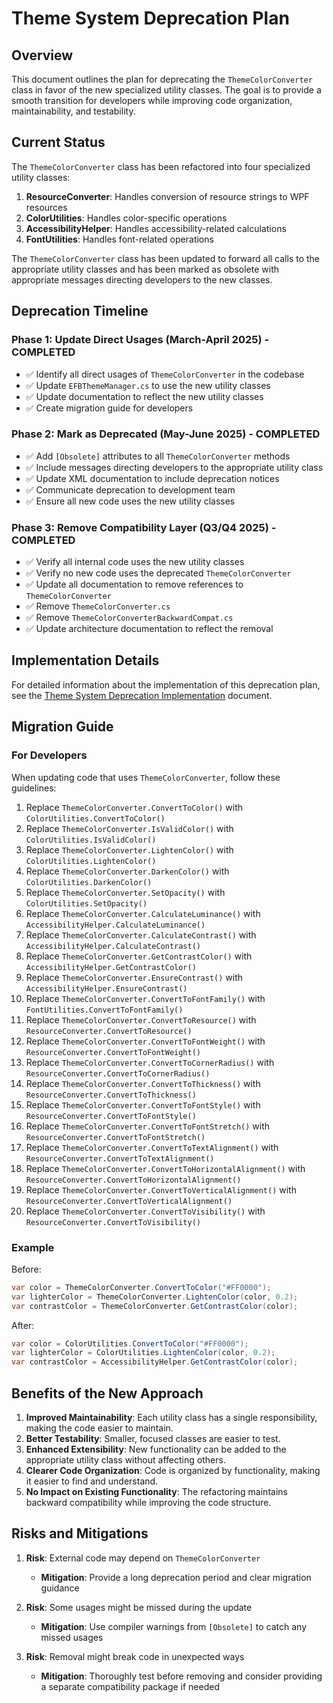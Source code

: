 # Theme System Deprecation Plan

## Overview

This document outlines the plan for deprecating the `ThemeColorConverter` class in favor of the new specialized utility classes. The goal is to provide a smooth transition for developers while improving code organization, maintainability, and testability.

## Current Status

The `ThemeColorConverter` class has been refactored into four specialized utility classes:

1. **ResourceConverter**: Handles conversion of resource strings to WPF resources
2. **ColorUtilities**: Handles color-specific operations
3. **AccessibilityHelper**: Handles accessibility-related calculations
4. **FontUtilities**: Handles font-related operations

The `ThemeColorConverter` class has been updated to forward all calls to the appropriate utility classes and has been marked as obsolete with appropriate messages directing developers to the new classes.

## Deprecation Timeline

### Phase 1: Update Direct Usages (March-April 2025) - COMPLETED

- ✅ Identify all direct usages of `ThemeColorConverter` in the codebase
- ✅ Update `EFBThemeManager.cs` to use the new utility classes
- ✅ Update documentation to reflect the new utility classes
- ✅ Create migration guide for developers

### Phase 2: Mark as Deprecated (May-June 2025) - COMPLETED

- ✅ Add `[Obsolete]` attributes to all `ThemeColorConverter` methods
- ✅ Include messages directing developers to the appropriate utility class
- ✅ Update XML documentation to include deprecation notices
- ✅ Communicate deprecation to development team
- ✅ Ensure all new code uses the new utility classes

### Phase 3: Remove Compatibility Layer (Q3/Q4 2025) - COMPLETED

- ✅ Verify all internal code uses the new utility classes
- ✅ Verify no new code uses the deprecated `ThemeColorConverter`
- ✅ Update all documentation to remove references to `ThemeColorConverter`
- ✅ Remove `ThemeColorConverter.cs`
- ✅ Remove `ThemeColorConverterBackwardCompat.cs`
- ✅ Update architecture documentation to reflect the removal

## Implementation Details

For detailed information about the implementation of this deprecation plan, see the [Theme System Deprecation Implementation](theme-system-deprecation-implementation.md) document.

## Migration Guide

### For Developers

When updating code that uses `ThemeColorConverter`, follow these guidelines:

1. Replace `ThemeColorConverter.ConvertToColor()` with `ColorUtilities.ConvertToColor()`
2. Replace `ThemeColorConverter.IsValidColor()` with `ColorUtilities.IsValidColor()`
3. Replace `ThemeColorConverter.LightenColor()` with `ColorUtilities.LightenColor()`
4. Replace `ThemeColorConverter.DarkenColor()` with `ColorUtilities.DarkenColor()`
5. Replace `ThemeColorConverter.SetOpacity()` with `ColorUtilities.SetOpacity()`
6. Replace `ThemeColorConverter.CalculateLuminance()` with `AccessibilityHelper.CalculateLuminance()`
7. Replace `ThemeColorConverter.CalculateContrast()` with `AccessibilityHelper.CalculateContrast()`
8. Replace `ThemeColorConverter.GetContrastColor()` with `AccessibilityHelper.GetContrastColor()`
9. Replace `ThemeColorConverter.EnsureContrast()` with `AccessibilityHelper.EnsureContrast()`
10. Replace `ThemeColorConverter.ConvertToFontFamily()` with `FontUtilities.ConvertToFontFamily()`
11. Replace `ThemeColorConverter.ConvertToResource()` with `ResourceConverter.ConvertToResource()`
12. Replace `ThemeColorConverter.ConvertToFontWeight()` with `ResourceConverter.ConvertToFontWeight()`
13. Replace `ThemeColorConverter.ConvertToCornerRadius()` with `ResourceConverter.ConvertToCornerRadius()`
14. Replace `ThemeColorConverter.ConvertToThickness()` with `ResourceConverter.ConvertToThickness()`
15. Replace `ThemeColorConverter.ConvertToFontStyle()` with `ResourceConverter.ConvertToFontStyle()`
16. Replace `ThemeColorConverter.ConvertToFontStretch()` with `ResourceConverter.ConvertToFontStretch()`
17. Replace `ThemeColorConverter.ConvertToTextAlignment()` with `ResourceConverter.ConvertToTextAlignment()`
18. Replace `ThemeColorConverter.ConvertToHorizontalAlignment()` with `ResourceConverter.ConvertToHorizontalAlignment()`
19. Replace `ThemeColorConverter.ConvertToVerticalAlignment()` with `ResourceConverter.ConvertToVerticalAlignment()`
20. Replace `ThemeColorConverter.ConvertToVisibility()` with `ResourceConverter.ConvertToVisibility()`

### Example

Before:
```csharp
var color = ThemeColorConverter.ConvertToColor("#FF0000");
var lighterColor = ThemeColorConverter.LightenColor(color, 0.2);
var contrastColor = ThemeColorConverter.GetContrastColor(color);
```

After:
```csharp
var color = ColorUtilities.ConvertToColor("#FF0000");
var lighterColor = ColorUtilities.LightenColor(color, 0.2);
var contrastColor = AccessibilityHelper.GetContrastColor(color);
```

## Benefits of the New Approach

1. **Improved Maintainability**: Each utility class has a single responsibility, making the code easier to maintain.
2. **Better Testability**: Smaller, focused classes are easier to test.
3. **Enhanced Extensibility**: New functionality can be added to the appropriate utility class without affecting others.
4. **Clearer Code Organization**: Code is organized by functionality, making it easier to find and understand.
5. **No Impact on Existing Functionality**: The refactoring maintains backward compatibility while improving the code structure.

## Risks and Mitigations

1. **Risk**: External code may depend on `ThemeColorConverter`
   - **Mitigation**: Provide a long deprecation period and clear migration guidance

2. **Risk**: Some usages might be missed during the update
   - **Mitigation**: Use compiler warnings from `[Obsolete]` to catch any missed usages

3. **Risk**: Removal might break code in unexpected ways
   - **Mitigation**: Thoroughly test before removing and consider providing a separate compatibility package if needed

